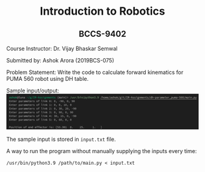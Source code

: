 <h1 align="center">Introduction to Robotics</h1>

<h2 align="center">BCCS-9402</h2>

Course Instructor: Dr. Vijay Bhaskar Semwal 

Submitted by: Ashok Arora (2019BCS-075)

Problem Statement: Write the code to calculate forward kinematics for PUMA 560 robot using DH table.

Sample input/output:
![Sample input-output](sample-io.png?raw=true)

The sample input is stored in `input.txt` file.

A way to run the program without manually supplying the inputs every time:

```
/usr/bin/python3.9 /path/to/main.py < input.txt
```
